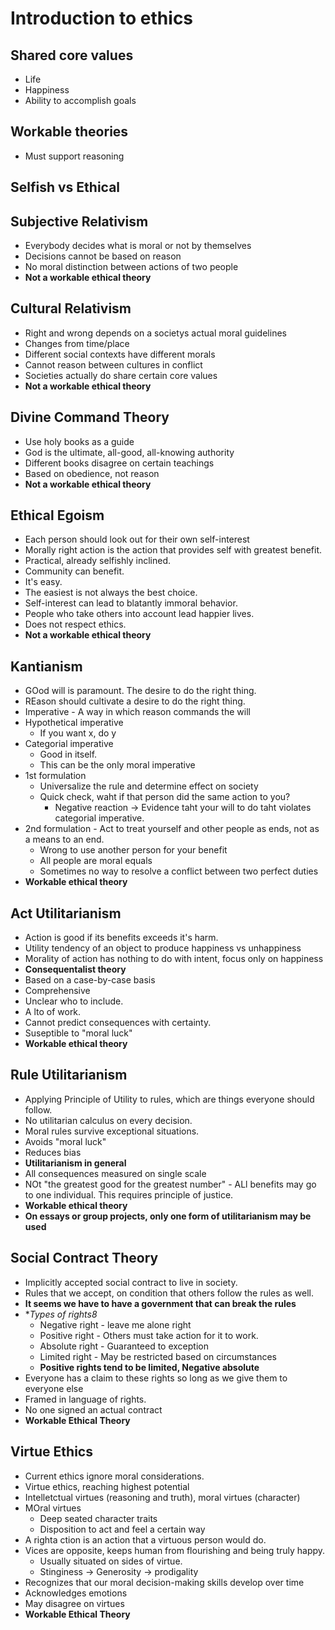 # Introduction to ethics
## Shared core values
* Life
* Happiness
* Ability to accomplish goals

## Workable theories
* Must support reasoning

## Selfish vs Ethical

## Subjective Relativism
* Everybody decides what is moral or not by themselves
* Decisions cannot be based on reason
* No moral distinction between actions of two people
* **Not a workable ethical theory**

## Cultural Relativism
* Right and wrong depends on a societys actual moral guidelines
* Changes from time/place
* Different social contexts have different morals
* Cannot reason between cultures in conflict
* Societies actually do share certain core values
* **Not a workable ethical theory**

## Divine Command Theory
* Use holy books as a guide
* God is the ultimate, all-good, all-knowing authority
* Different books disagree on certain teachings
* Based on obedience, not reason
* **Not a workable ethical theory**

## Ethical Egoism
* Each person should look out for their own self-interest
* Morally right action is the action that provides self with greatest benefit.
* Practical, already selfishly inclined.
* Community can benefit.
* It's easy.
* The easiest is not always the best choice.
* Self-interest can lead to blatantly immoral behavior.
* People who take others into account lead happier lives.
* Does not respect ethics.
* **Not a workable ethical theory**

## Kantianism
* GOod will is paramount. The desire to do the right thing.
* REason should cultivate a desire to do the right thing.
* Imperative - A way in which reason commands the will
* Hypothetical imperative
	* If you want x, do y
* Categorial imperative
	* Good in itself.
	* This can be the only moral imperative
* 1st formulation
	* Universalize the rule and determine effect on society
	* Quick check, waht if that person did the same action to you?
		* Negative reaction -> Evidence taht your will to do taht violates categorial imperative.
* 2nd formulation - Act to treat yourself and other people as ends, not as a means to an end.
	* Wrong to use another person for your benefit
	* All people are moral equals
	* Sometimes no way to resolve a conflict between two perfect duties
* **Workable ethical theory**

## Act Utilitarianism
* Action is good if its benefits exceeds it's harm.
* Utility tendency of an object to produce happiness vs unhappiness
* Morality of action has nothing to do with intent, focus only on happiness
* **Consequentalist theory**
* Based on a case-by-case basis
* Comprehensive
* Unclear who to include.
* A lto of work.
* Cannot predict consequences with certainty.
* Suseptible to "moral luck"
* **Workable ethical theory**

## Rule Utilitarianism
* Applying Principle of Utility to rules, which are things everyone should follow.
* No utilitarian calculus on every decision.
* Moral rules survive exceptional situations.
* Avoids "moral luck"
* Reduces bias
* **Utilitarianism in general**
* All consequences measured on single scale
* NOt "the greatest good for the greatest number" - ALl benefits may go to one individual. This requires principle of justice.
* **Workable ethical theory**
* **On essays or group projects, only one form of utilitarianism may be used**

## Social Contract Theory
* Implicitly accepted social contract to live in society.
* Rules that we accept, on condition that others follow the rules as well.
* **It seems we have to have a government that can break the rules**
* **Types of rights8*
	* Negative right - leave me alone right
	* Positive right - Others must take action for it to work.
	* Absolute right - Guaranteed to exception
	* Limited right - May be restricted based on circumstances
	* **Positive rights tend to be limited, Negative absolute**
* Everyone has a claim to these rights so long as we give them to everyone else
* Framed in language of rights.
* No one signed an actual contract
* **Workable Ethical Theory**

## Virtue Ethics
* Current ethics ignore moral considerations.
* Virtue ethics, reaching highest potential
* Intelletctual virtues (reasoning and truth), moral virtues (character)
* MOral virtues
	* Deep seated character traits
	* Disposition to act and feel a certain way
* A righta ction is an action that a virtuous person would do.
* Vices are opposite, keeps human from flourishing and being truly happy.
	* Usually situated on sides of virtue. 
	* Stinginess -> Generosity -> prodigality
* Recognizes that our moral decision-making skills develop over time
* Acknowledges emotions
* May disagree on virtues
* **Workable Ethical Theory**

